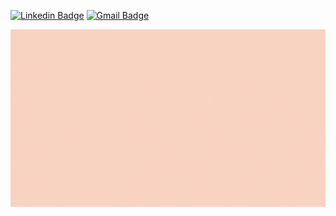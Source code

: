 [![Linkedin Badge](https://img.shields.io/badge/-ChaymaGuerrassi-blue?style=flat&logo=Linkedin&logoColor=white&link=https://www.linkedin.com/in/chayma-guerrassi-33964312b/)](https://www.linkedin.com/in/chayma-guerrassi-33964312b/)
[![Gmail Badge](https://img.shields.io/badge/-Chaymaa.guer-c14438?style=flat&logo=Gmail&logoColor=white&link=mailto:chaymaa.guer@gmail.com)](mailto:chaymaa.guer@gmail.com)

![Hey there, I'm Chayma.](https://github.com/ChaymaGuerrassi/ChaymaGuerrassi/blob/main/Hello.gif)
<!--
**ChaymaGuerrassi/ChaymaGuerrassi** is a ✨ _special_ ✨ repository because its `README.md` (this file) appears on your GitHub profile.

Here are some ideas to get you started:

- 🔭 I’m currently working on ...
- 🌱 I’m currently learning ...
- 👯 I’m looking to collaborate on ...
- 🤔 I’m looking for help with ...
- 💬 Ask me about ...
- 📫 How to reach me: ...
- 😄 Pronouns: ...
- ⚡ Fun fact: ...
-->
